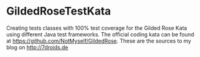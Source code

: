 GildedRoseTestKata
==================

Creating tests classes with 100% test coverage for the Gilded Rose Kata using different Java test frameworks. The official coding kata can be found at https://github.com/NotMyself/GildedRose. These are the sources to my blog on http://7droids.de